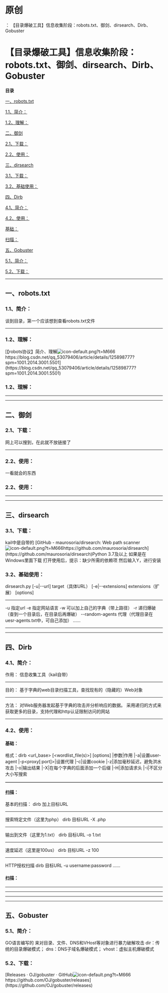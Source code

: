 # 原创
：  【目录爆破工具】信息收集阶段：robots.txt、御剑、dirsearch、Dirb、Gobuster

# 【目录爆破工具】信息收集阶段：robots.txt、御剑、dirsearch、Dirb、Gobuster

**目录**

[一、robots.txt](#%E4%B8%80%E3%80%81robots.txt)

[1.1、简介：](#%C2%A0%E7%AE%80%E4%BB%8B%EF%BC%9A)

[1.2、理解：](#%E7%90%86%E8%A7%A3%EF%BC%9A)

[二、御剑](#%E4%BA%8C%E3%80%81%E5%BE%A1%E5%89%91)

[2.1、下载：](#%E4%B8%8B%E8%BD%BD%EF%BC%9A)

[2.2、使用：](#%E4%BD%BF%E7%94%A8%EF%BC%9A)

[三、dirsearch](#%E4%B8%89%E3%80%81dirsearch)

[3.1、下载：](#%C2%A0%E4%B8%8B%E8%BD%BD%EF%BC%9A)

[3.2、基础使用：](#%E5%9F%BA%E7%A1%80%E4%BD%BF%E7%94%A8%EF%BC%9A)

[四、Dirb](#articleContentId)

[4.1、简介：](#%E7%AE%80%E4%BB%8B%EF%BC%9A)

[4.2、使用：](#%E4%BD%BF%E7%94%A8%EF%BC%9A)

[基础：](#%E5%9F%BA%E7%A1%80%EF%BC%9A)

[扫描：](#%E6%89%AB%E6%8F%8F%EF%BC%9A)

[五、Gobuster](#%E4%BA%94%E3%80%81Gobuster)

[5.1、简介：](#%E7%AE%80%E4%BB%8B%EF%BC%9A)

[5.2、下载：](#%C2%A0%E4%B8%8B%E8%BD%BD%EF%BC%9A)

---


## 一、robots.txt

> 
<h3>1.1、简介：</h3>
谈到目录，第一个应该想到查看robots.txt文件
<hr/>
<h3>1.2、理解：</h3>
[【robots协议】简介、理解<img alt="icon-default.png?t=M666" src="https://csdnimg.cn/release/blog_editor_html/release2.1.7/ckeditor/plugins/CsdnLink/icons/icon-default.png?t=M666"/>https://blog.csdn.net/qq_53079406/article/details/125898777?spm=1001.2014.3001.5501](https://blog.csdn.net/qq_53079406/article/details/125898777?spm=1001.2014.3001.5501)


### 1.2、理解：

---


---


## 二、御剑

> 
<h3>2.1、下载：</h3>
网上可以搜到，在此就不放链接了
<hr/>
<h3>2.2、使用：</h3>
一看就会的东西




### 2.2、使用：

---


---


## 三、dirsearch

> 
<h3>3.1、下载：</h3>
kail中是自带的
[GitHub - maurosoria/dirsearch: Web path scanner<img alt="icon-default.png?t=M666" src="https://csdnimg.cn/release/blog_editor_html/release2.1.7/ckeditor/plugins/CsdnLink/icons/icon-default.png?t=M666"/>https://github.com/maurosoria/dirsearch](https://github.com/maurosoria/dirsearch)Python 3.7及以上
如果是在Windows里面下载
打开使用后，提示：缺少所需的依赖项
然后输入Y，进行安装


> 
<h3>3.2、基础使用：</h3>
dirsearch.py [-u|--url] target（具体URL） [-e|--extensions] extensions（扩展） [options]
<hr/>
-u 指定url
-e 指定网站语言
-w 可以加上自己的字典（带上路径）
-r 递归爆破（查到一个目录后，在目录后再爆破）
--random-agents 代理（代理目录在uesr-agents.txt中，可自己添加）
……


---


---


## 四、Dirb

> 
<h3>4.1、简介：</h3>
作用：
信息收集工具（kail自带）
<hr/>
目的：
基于字典的web目录扫描工具，查找现有的（隐藏的）Web对象
<hr/>
方法：
对Web服务器发起基于字典的攻击并分析响应的数据。 采用递归的方式来获取更多的目录，支持代理和http认证限制访问的网站


---


> 
<h3>4.2、使用：</h3>
<h4>基础：</h4>
格式：dirb &lt;url_base&gt; [&lt;wordlist_file(s)&gt;] [options]
<table border="1" cellpadding="1" cellspacing="1"><tbody>|参数|作用
|-a|设置user-agent
|-p&lt;proxy[:port]&gt;|设置代理
|-c|设置cookie
|-z|添加毫秒延迟，避免洪水攻击
|-o|输出结果
|-X|在每个字典的后面添加一个后缀
|-H|添加请求头
|-i|不区分大小写搜索
</tbody></table>
<h4>扫描：</h4>
基本的扫描：
dirb 加上目标URL
<hr/>
搜索特定文件（这里为php）
dirb 目标URL -X .php
<hr/>
输出到文件（这里为1.txt）
dirb 目标URL -o 1.txt
<hr/>
速度延迟（这里是100us）
dirb 目标URL -z 100
<hr/>
HTTP授权扫描
dirb 目标URL -u username:password
……


#### 扫描：

---


---


---


---


## 五、Gobuster

> 
<h3>5.1、简介：</h3>
GO语言编写的
来对目录、文件、DNS和VHost等对象进行暴力破解攻击
dir：传统的目录爆破模式；
dns：DNS子域名爆破模式；
vhost：虚拟主机爆破模式


> 
<h3>5.2、下载：</h3>
[Releases · OJ/gobuster · GitHub<img alt="icon-default.png?t=M666" src="https://csdnimg.cn/release/blog_editor_html/release2.1.7/ckeditor/plugins/CsdnLink/icons/icon-default.png?t=M666"/>https://github.com/OJ/gobuster/releases](https://github.com/OJ/gobuster/releases)

